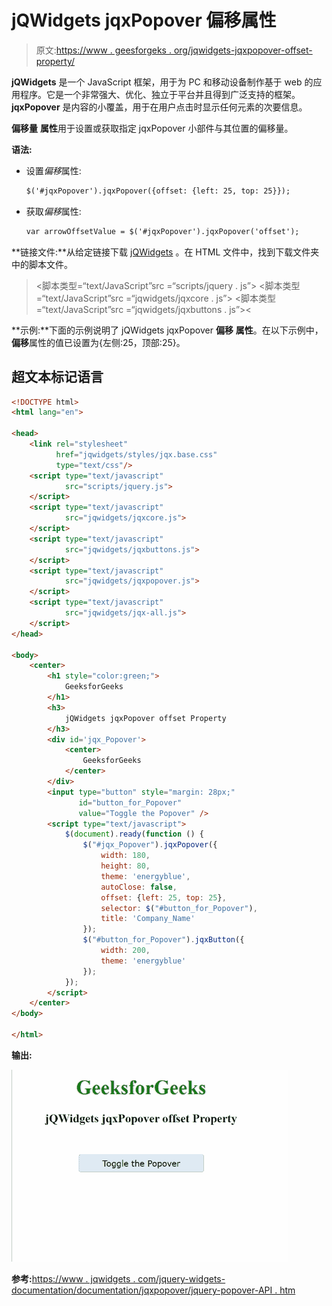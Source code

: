 # jQWidgets jqxPopover 偏移属性

> 原文:[https://www . geesforgeks . org/jqwidgets-jqxpopover-offset-property/](https://www.geeksforgeeks.org/jqwidgets-jqxpopover-offset-property/)

**jQWidgets** 是一个 JavaScript 框架，用于为 PC 和移动设备制作基于 web 的应用程序。它是一个非常强大、优化、独立于平台并且得到广泛支持的框架。 **jqxPopover** 是内容的小覆盖，用于在用户点击时显示任何元素的次要信息。

**偏移量** **属性**用于设置或获取指定 jqxPopover 小部件与其位置的偏移量。

**语法:**

*   设置*偏移*属性:

    ```html
    $('#jqxPopover').jqxPopover({offset: {left: 25, top: 25}});
    ```

*   获取*偏移*属性:

    ```html
    var arrowOffsetValue = $('#jqxPopover').jqxPopover('offset');
    ```

**链接文件:**从给定链接下载 [jQWidgets](https://www.jqwidgets.com/download/) 。在 HTML 文件中，找到下载文件夹中的脚本文件。

> <link rel="”stylesheet”" href="”jqwidgets/styles/jqx.base.css”" type="”text/css”/">
> <脚本类型=“text/JavaScript”src =“scripts/jquery . js”></script>
> <脚本类型=“text/JavaScript”src =“jqwidgets/jqxcore . js”></script>
> <脚本类型=“text/JavaScript”src =“jqwidgets/jqxbuttons . js”><

**示例:**下面的示例说明了 jQWidgets jqxPopover **偏移** **属性**。在以下示例中，**偏移**属性的值已设置为{左侧:25，顶部:25}。

## 超文本标记语言

```html
<!DOCTYPE html>
<html lang="en">

<head>
    <link rel="stylesheet" 
          href="jqwidgets/styles/jqx.base.css"
          type="text/css"/>
    <script type="text/javascript" 
            src="scripts/jquery.js">
    </script>
    <script type="text/javascript" 
            src="jqwidgets/jqxcore.js">
    </script>
    <script type="text/javascript" 
            src="jqwidgets/jqxbuttons.js">
    </script>
    <script type="text/javascript" 
            src="jqwidgets/jqxpopover.js">
    </script>
    <script type="text/javascript" 
            src="jqwidgets/jqx-all.js">
    </script>
</head>

<body>
    <center>
        <h1 style="color:green;">
            GeeksforGeeks
        </h1>
        <h3>
            jQWidgets jqxPopover offset Property
        </h3>
        <div id='jqx_Popover'>
            <center>
                GeeksforGeeks
            </center>
        </div>
        <input type="button" style="margin: 28px;" 
               id="button_for_Popover" 
               value="Toggle the Popover" />
        <script type="text/javascript">
            $(document).ready(function () {
                $("#jqx_Popover").jqxPopover({
                    width: 180,
                    height: 80,
                    theme: 'energyblue',
                    autoClose: false,
                    offset: {left: 25, top: 25},
                    selector: $("#button_for_Popover"),
                    title: 'Company_Name'
                });
                $("#button_for_Popover").jqxButton({
                    width: 200,
                    theme: 'energyblue'
                });
            });
        </script>
    </center>
</body>

</html>
```

**输出:**

![](img/4e1ab4aa4f04f2507457c5b345221501.png)

**参考:**[https://www . jqwidgets . com/jquery-widgets-documentation/documentation/jqxpopover/jquery-popover-API . htm](https://www.jqwidgets.com/jquery-widgets-documentation/documentation/jqxpopover/jquery-popover-api.htm)